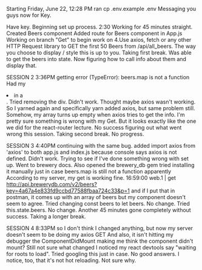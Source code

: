 Starting Friday, June 22, 12:28 PM 
ran cp .env.example .env
Messaging you guys now for Key. 

Have key. Beginning set up process. 2:30 
Working for 45 minutes straight. 
Created Beers component
Added route for Beers component in App.js
Working on branch "Get" to begin work on 
4.Use axios, fetch or any other HTTP Request library to GET the first 50 Beers from /api/all_beers. The way you choose to display / style this is up to you.
Taking first break. Was able to get the beers into state. Now figuring how to call info about them and display that. 

SESSION 2 3:36PM 
getting error (TypeError): beers.map is not a function
Had my <li> in a <div>. Tried removing the div. Didn't work. 
Thought maybe axios wasn't working. So I yarned again and specifically yarn added axios, but same problem still. Somehow, my array turns up empty when axios tries to get the info. I'm pretty sure something is
wrong with my Get. But it looks exactly like the one we did for the react-router lecture. 
No success figuring out what went wrong this session. 
Taking second break. No progress. 

SESSION 3 4:40PM 
continuing with the same bug. 
added import axios from 'axios' to both app.js and index.js because console says axios is not defined. 
Didn't work. 
Trying to see if I've done something wrong with set up. 
Went to brewery docs. 
Also opened the brewery_db gem 
tried installing it manually just in case 
beers.map is still not a function apparently 
According to my server, my get is working fine. 
16:59:00 web.1    | get http://api.brewerydb.com/v2/beers?key=4a67a4e833fd9ccbd77588fbaa724c33&p=1
and if I put that in postman, it comes up with an array of beers but my component doesn't seem to agree. 
Tried changing const beers to let beers. No change. 
Tried this.state.beers. No change. 
Another 45 minutes gone completely without success.
Taking a longer break. 

SESSION 4 8:33PM 
so I don't think I changed anything, but now my server doesn't seem to be doing my axios GET
And also, it isn't hitting my debugger the ComponentDidMount making me think the component didn't mount?
Still not sure what changed 
I noticed my react devtools say "waiting for roots to load". Tried googling this just in case. No good answers.
I notice, too, that it's not hot reloading. Not sure why. 